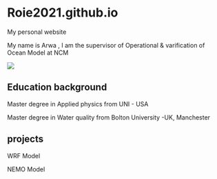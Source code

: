 # Roie2021.github.io
My personal website

My name is Arwa , I am the supervisor of Operational & varification of Ocean Model at NCM

![](https://ncm.gov.sa/Style%20Library/Items/masterpageV3/images/NCM%20logo.png)


## Education background


   Master degree in Applied physics from UNI - USA

   Master degree in Water quality from Bolton University -UK, Manchester
## projects
WRF Model 

NEMO Model

